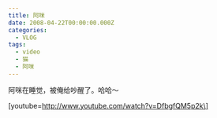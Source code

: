 ```yaml
---
title: 阿咪
date: 2008-04-22T00:00:00.000Z
categories:
  - VLOG
tags:
  - video
  - 猫
  - 阿咪
---
```


阿咪在睡觉，被俺给吵醒了。哈哈～

\[youtube=http://www.youtube.com/watch?v=DfbgfQM5p2k\]
